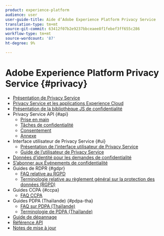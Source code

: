 ```yaml
---
product: experience-platform
audience: user
user-guide-title: Aide d’Adobe Experience Platform Privacy Service
translation-type: tm+mt
source-git-commit: 63412f07b2e9237bbceaee8f1febef3ff655c286
workflow-type: tm+mt
source-wordcount: '87'
ht-degree: 9%

---
```



# Adobe Experience Platform Privacy Service {#privacy}

* [Présentation de Privacy Service](home.md)
* [Privacy Service et les applications Experience Cloud](experience-cloud-apps.md)
* [Présentation de la bibliothèque JS de confidentialité](js-library.md)
* Privacy Service API {#api}
   * [Prise en main](api/getting-started.md)
   * [Tâches de confidentialité](api/privacy-jobs.md)
   * [Consentement](api/consent.md)
   * [Annexe](api/appendix.md)
* Interface utilisateur de Privacy Service {#ui}
   * [Présentation de l’interface utilisateur de Privacy Service](ui/overview.md)
   * [Guide de l’utilisateur de Privacy Service](ui/user-guide.md)
* [Données d’identité pour les demandes de confidentialité](identity-data.md)
* [S’abonner aux Événements de confidentialité](privacy-events.md)
* Guides de RDPR {#gdpr}
   * [FAQ relative au RGPD](gdpr/faq.md)
   * [Terminologie relative au règlement général sur la protection des données (RGPD)](gdpr/terminology.md)
* Guides CCPA {#ccpa}
   * [FAQ CCPA](ccpa/faq.md)
* Guides PDPA (Thaïlande) {#pdpa-tha}
   * [FAQ sur PDPA (Thaïlande)](./pdpa-tha/faq.md)
   * [Terminologie de PDPA (Thaïlande)](./pdpa-tha/terminology.md)
* [Guide de dépannage](troubleshooting-guide.md)
* [Référence API](https://www.adobe.io/apis/experienceplatform/home/api-reference.html#!acpdr/swagger-specs/privacy-service.yaml)
* [Notes de mise à jour](release-notes.md)
